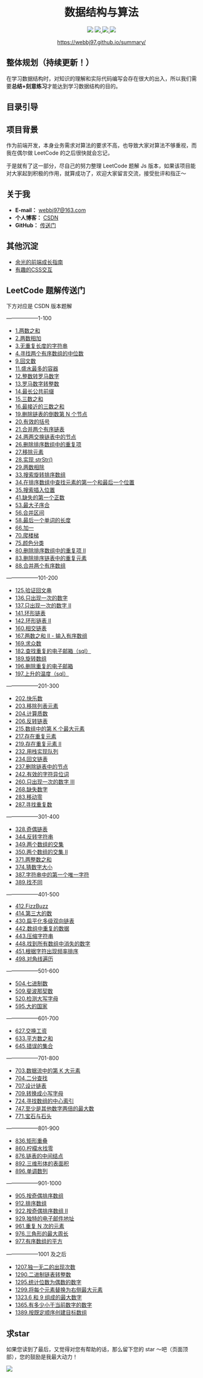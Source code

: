 <h1 align="center">数据结构与算法</h1>

<p align="center">
    <img src="https://img.shields.io/badge/language-javaScript-brightgreen"/>
    <a href="https://blog.csdn.net/jbj6568839z" target="_blank">
        <img src="https://img.shields.io/badge/CSDN-同步更新-orange"/>
    </a>
    <a href="https://github.com/webbj97" target="_blank">
        <img src="https://img.shields.io/badge/github-star-critical"/>
    </a>
    <a href="https://www.gitbook.com/" target="_blank">
        <img src="https://img.shields.io/badge/-gitbook-ff69b4"/>
    </a>
</p>
<p align="center">
    <a href="https://webbj97.github.io/leetCode-Js/">https://webbj97.github.io/summary/</a>
</p>

## 整体规划（持续更新！）

在学习数据结构时，对知识的理解和实际代码编写会存在很大的出入，所以我们需要**总结+刻意练习**才能达到学习数据结构的目的。

## 目录引导


## 项目背景

作为前端开发，本身业务需求对算法的要求不高，也导致大家对算法不够重视，而我在偶尔做 LeetCode 的之后很快就会忘记，

于是就有了这一部分，尽自己的努力整理 LeetCode 题解 Js 版本，如果该项目能对大家起到积极的作用，就算成功了，欢迎大家留言交流，接受批评和指正～

## 关于我

- **E-mail：** webbj97@163.com
- **个人博客：** [CSDN](https://blog.csdn.net/jbj6568839z)
- **GitHub：** [传送门](https://github.com/webbj97)

## 其他沉淀

* [余光的前端成长指南](https://github.com/webbj97/summary)
* [有趣的CSS交互](https://webbj97.github.io/Interesting-CSS/)

## LeetCode 题解传送门

下方对应是 CSDN 版本题解

——————1-100

- [1.两数之和](https://blog.csdn.net/jbj6568839z/article/details/102570422)
- [2.两数相加](https://blog.csdn.net/jbj6568839z/article/details/105428521)
- [3.无重复长度的字符串](https://blog.csdn.net/jbj6568839z/article/details/102544600)
- [4.寻找两个有序数组的中位数](https://blog.csdn.net/jbj6568839z/article/details/102454890)
- [9.回文数](https://blog.csdn.net/jbj6568839z/article/details/100577739)
- [11.盛水最多的容器](https://blog.csdn.net/jbj6568839z/article/details/103719902)
- [12.整数转罗马数字](https://blog.csdn.net/jbj6568839z/article/details/105439548)
- [13.罗马数字转整数](https://blog.csdn.net/jbj6568839z/article/details/105484116)
- [14.最长公共前缀](https://blog.csdn.net/jbj6568839z/article/details/100582057)
- [15.三数之和](https://blog.csdn.net/jbj6568839z/article/details/103719973)
- [16.最接近的三数之和](https://blog.csdn.net/jbj6568839z/article/details/103719589)
- [19.删除链表的倒数第 N 个节点](https://blog.csdn.net/jbj6568839z/article/details/106385853)
- [20.有效的括号](https://blog.csdn.net/jbj6568839z/article/details/100701285)
- [21.合并两个有序链表](https://blog.csdn.net/jbj6568839z/article/details/103719701)
- [24.两两交换链表中的节点](https://blog.csdn.net/jbj6568839z/article/details/102668160)
- [26.删除排序数组中的重复项](https://blog.csdn.net/jbj6568839z/article/details/100775071)
- [27.移除元素](https://blog.csdn.net/jbj6568839z/article/details/100773091)
- [28.实现 strStr()](https://blog.csdn.net/jbj6568839z/article/details/100880911)
- [29.两数相除](https://blog.csdn.net/jbj6568839z/article/details/103236924)
- [33.搜索旋转排序数组](https://blog.csdn.net/jbj6568839z/article/details/103289597)
- [34.在排序数组中查找元素的第一个和最后一个位置](https://blog.csdn.net/jbj6568839z/article/details/100882128)
- [35.搜索插入位置](https://blog.csdn.net/jbj6568839z/article/details/100886289)
- [41.缺失的第一个正数](https://blog.csdn.net/jbj6568839z/article/details/102381252)
- [53.最大子序合](https://blog.csdn.net/jbj6568839z/article/details/103490020)
- [56.合并区间](https://blog.csdn.net/jbj6568839z/article/details/101053137)
- [58.最后一个单词的长度](https://blog.csdn.net/jbj6568839z/article/details/101060724)
- [66.加一](https://blog.csdn.net/jbj6568839z/article/details/104018682)
- [70.爬楼梯](https://blog.csdn.net/jbj6568839z/article/details/105710483)
- [75.颜色分类](https://blog.csdn.net/jbj6568839z/article/details/101294907)
- [80.删除排序数组中的重复项 II](https://blog.csdn.net/jbj6568839z/article/details/102820823)
- [83.删除排序链表中的重复元素](https://blog.csdn.net/jbj6568839z/article/details/105701356)
- [88.合并两个有序数组](https://blog.csdn.net/jbj6568839z/article/details/103770701)

——————101-200

- [125.验证回文串](https://blog.csdn.net/jbj6568839z/article/details/103770778)
- [136.只出现一次的数字](https://blog.csdn.net/jbj6568839z/article/details/103770889)
- [137.只出现一次的数字 II](https://blog.csdn.net/jbj6568839z/article/details/106189353)
- [141.环形链表](https://blog.csdn.net/jbj6568839z/article/details/103771359)
- [142.环形链表 II](https://blog.csdn.net/jbj6568839z/article/details/105953898)
- [160.相交链表](https://blog.csdn.net/jbj6568839z/article/details/105955671)
- [167.两数之和 II - 输入有序数组](https://blog.csdn.net/jbj6568839z/article/details/103778465)
- [169.求众数](https://blog.csdn.net/jbj6568839z/article/details/103072787)
- [182.查找重复的电子邮箱（sql）](https://blog.csdn.net/jbj6568839z/article/details/103782092)
- [189.旋转数组](https://blog.csdn.net/jbj6568839z/article/details/103118847)
- [196.删除重复的电子邮箱](https://blog.csdn.net/jbj6568839z/article/details/103783469)
- [197.上升的温度（sql）]()

——————201-300

- [202.快乐数](https://blog.csdn.net/jbj6568839z/article/details/103785419)
- [203.移除列表元素](https://blog.csdn.net/jbj6568839z/article/details/103188358)
- [204.计算质数](https://blog.csdn.net/jbj6568839z/article/details/103785917)
- [206.反转链表](https://blog.csdn.net/jbj6568839z/article/details/102662509)
- [215.数组中的第 K 个最大元素](https://blog.csdn.net/jbj6568839z/article/details/103803945)
- [217.存在重复元素](https://blog.csdn.net/jbj6568839z/article/details/102975030)
- [219.存在重复元素 II](https://blog.csdn.net/jbj6568839z/article/details/103804946)
- [232.用栈实现队列](https://blog.csdn.net/jbj6568839z/article/details/102684671)
- [234.回文链表](https://blog.csdn.net/jbj6568839z/article/details/105976157)
- [237.删除链表中的节点](https://blog.csdn.net/jbj6568839z/article/details/102896829)
- [242.有效的字符异位词](https://blog.csdn.net/jbj6568839z/article/details/103671011)
- [260.只出现一次的数字 III](https://blog.csdn.net/jbj6568839z/article/details/104061773)
- [268.缺失数字](https://blog.csdn.net/jbj6568839z/article/details/103013484)
- [283.移动零](https://blog.csdn.net/jbj6568839z/article/details/103807327)
- [287.寻找重复数](https://blog.csdn.net/jbj6568839z/article/details/103862896)

——————301-400

- [328.奇偶链表](https://blog.csdn.net/jbj6568839z/article/details/105972870)
- [344.反转字符串](https://blog.csdn.net/jbj6568839z/article/details/103871523)
- [349.两个数组的交集](https://blog.csdn.net/jbj6568839z/article/details/102910606)
- [350.两个数组的交集 II](https://blog.csdn.net/jbj6568839z/article/details/102931466)
- [371.两整数之和](https://blog.csdn.net/jbj6568839z/article/details/103871988)
- [374.猜数字大小](https://blog.csdn.net/jbj6568839z/article/details/106208957)
- [387.字符串中的第一个唯一字符](https://blog.csdn.net/jbj6568839z/article/details/106238739)
- [389.找不同](https://blog.csdn.net/jbj6568839z/article/details/106236988)

——————401-500

- [412.FizzBuzz](https://blog.csdn.net/jbj6568839z/article/details/103872997)
- [414.第三大的数](https://blog.csdn.net/jbj6568839z/article/details/103162957)
- [430.扁平化多级双向链表](https://blog.csdn.net/jbj6568839z/article/details/106055733)
- [442.数组中重复的数据](https://blog.csdn.net/jbj6568839z/article/details/103876262)
- [443.压缩字符串](https://blog.csdn.net/jbj6568839z/article/details/105736734)
- [448.找到所有数组中消失的数字](https://blog.csdn.net/jbj6568839z/article/details/103876938)
- [451.根据字符出现频率排序](https://blog.csdn.net/jbj6568839z/article/details/106240845)
- [498.对角线遍历](https://blog.csdn.net/jbj6568839z/article/details/104036988)

——————501-600

- [504.七进制数](https://blog.csdn.net/jbj6568839z/article/details/105790806)
- [509.斐波那契数](https://blog.csdn.net/jbj6568839z/article/details/103879679)
- [520.检测大写字母](https://blog.csdn.net/jbj6568839z/article/details/106265191)
- [595.大的国家](https://blog.csdn.net/jbj6568839z/article/details/103954435)

——————601-700

- [627.交换工资](https://blog.csdn.net/jbj6568839z/article/details/105736934)
- [633.平方数之和](https://blog.csdn.net/jbj6568839z/article/details/105736934)
- [645.错误的集合](https://blog.csdn.net/jbj6568839z/article/details/103954698)

——————701-800

- [703.数据流中的第 K 大元素](https://blog.csdn.net/jbj6568839z/article/details/105763926)
- [704.二分查找](https://blog.csdn.net/jbj6568839z/article/details/101689329)
- [707.设计链表](https://blog.csdn.net/jbj6568839z/article/details/105840330)
- [709.转换成小写字母](https://blog.csdn.net/jbj6568839z/article/details/103962770)
- [724.寻找数组的中心索引](https://blog.csdn.net/jbj6568839z/article/details/104017023)
- [747.至少是其他数字两倍的最大数](https://blog.csdn.net/jbj6568839z/article/details/104017993)
- [771.宝石与石头](https://blog.csdn.net/jbj6568839z/article/details/103970745)

——————801-900

- [836.矩形重叠](https://blog.csdn.net/jbj6568839z/article/details/104960225)
- [860.柠檬水找零](https://blog.csdn.net/jbj6568839z/article/details/103977622)
- [876.链表的中间结点](https://blog.csdn.net/jbj6568839z/article/details/105042706)
- [892.三维形体的表面积](https://blog.csdn.net/jbj6568839z/article/details/105093755)
- [896.单调数列](https://blog.csdn.net/jbj6568839z/article/details/105768637)

——————901-1000

- [905.按奇偶排序数组](https://blog.csdn.net/jbj6568839z/article/details/103983479)
- [912.排序数组](https://blog.csdn.net/jbj6568839z/article/details/105769755)
- [922.按奇偶排序数组 II](https://blog.csdn.net/jbj6568839z/article/details/103984185)
- [929.独特的电子邮件地址](https://blog.csdn.net/jbj6568839z/article/details/103369238)
- [961.重复 N 次的元素](https://blog.csdn.net/jbj6568839z/article/details/103417166)
- [976.三角形的最大周长](https://blog.csdn.net/jbj6568839z/article/details/103986774)
- [977.有序数组的平方](https://blog.csdn.net/jbj6568839z/article/details/103993031)

——————1001 及之后

- [1207.独一无二的出现次数](https://blog.csdn.net/jbj6568839z/article/details/103028658)
- [1290.二进制链表转整数](https://blog.csdn.net/jbj6568839z/article/details/105674429)
- [1295.统计位数为偶数的数字](https://blog.csdn.net/jbj6568839z/article/details/105586464)
- [1299.将每个元素替换为右侧最大元素](https://blog.csdn.net/jbj6568839z/article/details/105678657)
- [1323.6 和 9 组成的最大数字](https://blog.csdn.net/jbj6568839z/article/details/105680729)
- [1365.有多少小于当前数字的数字](https://blog.csdn.net/jbj6568839z/article/details/105652250)
- [1389.按既定顺序创建目标数组](https://blog.csdn.net/jbj6568839z/article/details/105770848)

## 求star

如果您读到了最后，又觉得对您有帮助的话，那么留下您的 star ～吧（页面顶部），您的鼓励是我最大动力！

<img src="https://hlgcdn.oss-cn-hangzhou.aliyuncs.com/hlg-ui/1607504321645897/yuguang-vue-bottom.gif">
